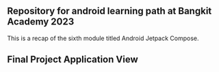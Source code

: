 ## Repository for android learning path at Bangkit Academy 2023

This is a recap of the sixth module titled Android Jetpack Compose.

## Final Project Application View
